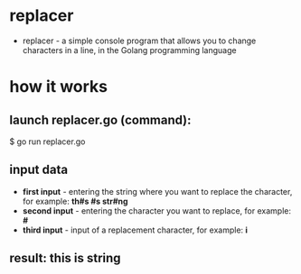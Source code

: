 # replacer
+ replacer - a simple console program that allows you to change characters in a line, in the Golang programming language

# how it works
## launch replacer.go (command):
$ go run replacer.go
## input data
+ **first input** - entering the string where you want to replace the character, for example: **th#s #s str#ng**
+ **second input** - entering the character you want to replace, for example: **#**
+ **third input** - input of a replacement character, for example: **i**
## result: this is string
